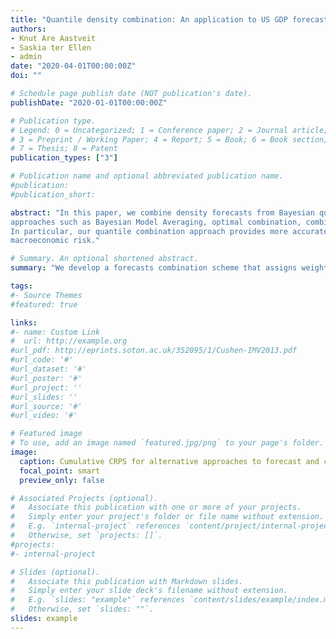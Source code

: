 ```yaml
---
title: "Quantile density combination: An application to US GDP forecasts"
authors: 
- Knut Are Aastveit
- Saskia ter Ellen
- admin
date: "2020-04-01T00:00:00Z"
doi: ""

# Schedule page publish date (NOT publication's date).
publishDate: "2020-01-01T00:00:00Z"

# Publication type.
# Legend: 0 = Uncategorized; 1 = Conference paper; 2 = Journal article;
# 3 = Preprint / Working Paper; 4 = Report; 5 = Book; 6 = Book section;
# 7 = Thesis; 8 = Patent
publication_types: ["3"]

# Publication name and optional abbreviated publication name.
#publication: 
#publication_short:

abstract: "In this paper, we combine density forecasts from Bayesian quantile regressions. We develop a forecasts combination scheme that assigns weights to the individual predictive density forecasts based on quantile scores. Compared to standard combination schemes, our approach has the advantage of assigning different set of combination weights to the various quantiles of the predictive distribution. We apply our approach to US GDP growth forecasts based on quantile regressions using a broad set of common leading indicators. The results show that density forecasts from our quantile combination approach outperforms forecasts from commonly used combination
approaches such as Bayesian Model Averaging, optimal combination, combinations based on recursive logarithmic score weights and equal weights.
In particular, our quantile combination approach provides more accurate forecasts for the lower tail of the GDP distribution, measuring downside
macroeconomic risk."

# Summary. An optional shortened abstract.
summary: "We develop a forecasts combination scheme that assigns weights to the individual predictive density forecasts based on quantile scores. Compared to standard combination schemes, our approach has the advantage of assigning different set of combination weights to the various quantiles of the predictive distribution. We apply our approach to US GDP growth forecasts based on quantile regressions using a broad set of common leading indicators."

tags:
#- Source Themes
#featured: true

links:
#- name: Custom Link
#  url: http://example.org
#url_pdf: http://eprints.soton.ac.uk/352095/1/Cushen-IMV2013.pdf
#url_code: '#'
#url_dataset: '#'
#url_poster: '#'
#url_project: ''
#url_slides: ''
#url_source: '#'
#url_video: '#'

# Featured image
# To use, add an image named `featured.jpg/png` to your page's folder. 
image:
  caption: Cumulative CRPS for alternative approaches to forecast and combination for one-year ahead US GDP growth forecasts.
  focal_point: smart
  preview_only: false

# Associated Projects (optional).
#   Associate this publication with one or more of your projects.
#   Simply enter your project's folder or file name without extension.
#   E.g. `internal-project` references `content/project/internal-project/index.md`.
#   Otherwise, set `projects: []`.
#projects:
#- internal-project

# Slides (optional).
#   Associate this publication with Markdown slides.
#   Simply enter your slide deck's filename without extension.
#   E.g. `slides: "example"` references `content/slides/example/index.md`.
#   Otherwise, set `slides: ""`.
slides: example
---
```




